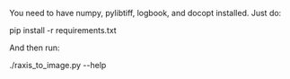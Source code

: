 You need to have numpy, pylibtiff, logbook, and docopt installed. Just do:

  pip install -r requirements.txt

And then run:

  ./raxis_to_image.py --help
